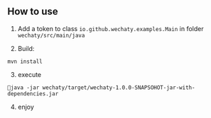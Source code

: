## How to use

1. Add a token to class `io.github.wechaty.examples.Main` in folder `wechaty/src/main/java`

2. Build:
```shell
mvn install
``` 

3. execute
```shell
java -jar wechaty/target/wechaty-1.0.0-SNAPSOHOT-jar-with-dependencies.jar   
```

4. enjoy